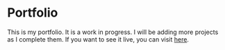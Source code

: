 # Portfolio
This is my portfolio. It is a work in progress. I will be adding more projects as I complete them.
If you want to see it live, you can visit [here](https://juliendnte.github.io/Portfolio/).